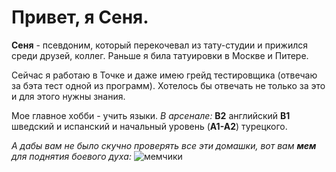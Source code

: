 # Привет, я Сеня.
**Сеня** - псевдоним, который перекочевал из тату-студии и прижился среди друзей, коллег. Раньше я била татуировки в Москве и Питере.

Сейчас я работаю в Точке и даже имею грейд тестировщика (отвечаю за бэта тест одной из программ). Хотелось бы отвечать не только за это и для этого нужны знания.

Мое главное хобби - учить языки.
_В арсенале:_
**B2** английский
**B1** шведский и испанский
и начальный уровень (**А1-А2**) турецкого.

_А дабы вам не было скучно проверять все эти домашки, вот вам **мем** для поднятия боевого духа:_
![мемчики](https://preview.redd.it/%D0%B6%D0%B8%D0%B7%D0%BD%D1%8C-%D0%BF%D1%80%D0%B5%D0%BA%D1%80%D0%B0%D1%81%D0%BD%D0%B0-v0-3qr0f7wrld5d1.jpeg?width=1080&crop=smart&auto=webp&s=3d964f444aac94bb19c66679be129d3b4f14792a)